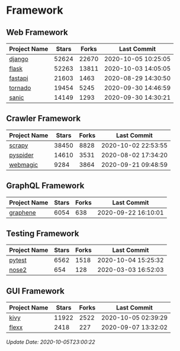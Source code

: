 # Framework

## Web Framework

| Project Name | Stars | Forks | Last Commit |
| ------------ | ----- | ----- | ----------- |
| [django](https://github.com/django/django) | 52624 | 22670 | 2020-10-05 10:25:05 |
| [flask](https://github.com/pallets/flask) | 52263 | 13811 | 2020-10-03 14:05:05 |
| [fastapi](https://github.com/tiangolo/fastapi) | 21603 | 1463 | 2020-08-29 14:30:50 |
| [tornado](https://github.com/tornadoweb/tornado) | 19454 | 5245 | 2020-09-30 14:46:59 |
| [sanic](https://github.com/huge-success/sanic) | 14149 | 1293 | 2020-09-30 14:30:21 |

## Crawler Framework

| Project Name | Stars | Forks | Last Commit |
| ------------ | ----- | ----- | ----------- |
| [scrapy](https://github.com/scrapy/scrapy) | 38450 | 8828 | 2020-10-02 22:53:55 |
| [pyspider](https://github.com/binux/pyspider) | 14610 | 3531 | 2020-08-02 17:34:20 |
| [webmagic](https://github.com/code4craft/webmagic) | 9284 | 3864 | 2020-09-21 09:48:59 |

## GraphQL Framework

| Project Name | Stars | Forks | Last Commit |
| ------------ | ----- | ----- | ----------- |
| [graphene](https://github.com/graphql-python/graphene) | 6054 | 638 | 2020-09-22 16:10:01 |

## Testing Framework

| Project Name | Stars | Forks | Last Commit |
| ------------ | ----- | ----- | ----------- |
| [pytest](https://github.com/pytest-dev/pytest) | 6562 | 1518 | 2020-10-04 15:25:32 |
| [nose2](https://github.com/nose-devs/nose2) | 654 | 128 | 2020-03-03 16:52:03 |

## GUI Framework

| Project Name | Stars | Forks | Last Commit |
| ------------ | ----- | ----- | ----------- |
| [kivy](https://github.com/kivy/kivy) | 11922 | 2522 | 2020-10-05 02:39:29 |
| [flexx](https://github.com/flexxui/flexx) | 2418 | 227 | 2020-09-07 13:32:02 |

*Update Date: 2020-10-05T23:00:22*